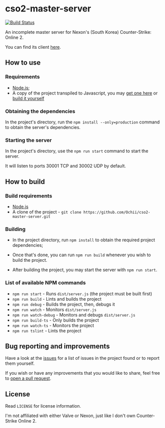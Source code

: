 # cso2-master-server

[![Build Status](https://travis-ci.org/Ochii/cso2-master-server.svg?branch=master)](https://travis-ci.org/Ochii/cso2-master-server)

An incomplete master server for Nexon's (South Korea) Counter-Strike: Online 2.

You can find its client [here](https://github.com/Ochii/cso2-launcher/).

## How to use

### Requirements

- [Node.js](https://nodejs.org/);
- A copy of the project transpiled to Javascript, you may [get one here](https://github.com/Ochii/cso2-master-server/releases/latest) or [build it yourself](#how-to-build)

### Obtaining the dependencies

In the project's directory, run the ```npm install --only=production``` command to obtain the server's dependencies.

### Starting the server

In the project's directory, use the ```npm run start``` command to start the server.

It will listen to ports 30001 TCP and 30002 UDP by default.

## How to build

### Build requirements

- [Node.js](https://nodejs.org/)
- A clone of the project - ```git clone https://github.com/Ochii/cso2-master-server.git```

### Building

- In the project directory, run ```npm install``` to obtain the required project dependencies;

- Once that's done, you can run ```npm run build``` whenever you wish to build the project.

- After building the project, you may start the server with ```npm run start```.

### List of available NPM commands

- ```npm run start``` - Runs ```dist/server.js``` (the project must be built first)
- ```npm run build``` - Lints and builds the project
- ```npm run debug``` - Builds the project, then, debugs it
- ```npm run watch``` - Monitors ```dist/server.js```
- ```npm run watch-debug``` - Monitors and debugs ```dist/server.js```
- ```npm run build-ts``` - Only builds the project
- ```npm run watch-ts``` - Monitors the project
- ```npm run tslint``` - Lints the project

## Bug reporting and improvements

Have a look at the [issues](https://github.com/Ochii/cso2-master-server/issues) for a list of issues in the project found or to report them yourself.

If you wish or have any improvements that you would like to share, feel free to [open a pull request](https://github.com/Ochii/cso2-master-server/pulls).

## License

Read ```LICENSE``` for license information.

I'm not affiliated with either Valve or Nexon, just like I don't own Counter-Strike Online 2.
